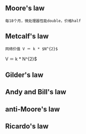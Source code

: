 ## Moore's law
```
每18个月，微处理器性能double，价格half
```
## Metcalf's law
```
网络价值 V ＝ k * $N^{2}$
```
V ＝ k * N^{2}$
## Gilder's law
## Andy and Bill's law
## anti-Moore's law
## Ricardo's law
